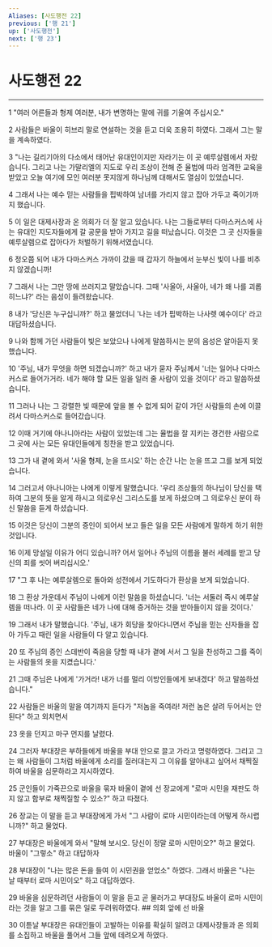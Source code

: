 ```yaml
---
Aliases: [사도행전 22]
previous: ['행 21']
up: ['사도행전']
next: ['행 23']
---
```

# 사도행전 22

***


1 "여러 어른들과 형제 여러분, 내가 변명하는 말에 귀를 기울여 주십시오." 

2 사람들은 바울이 히브리 말로 연설하는 것을 듣고 더욱 조용히 하였다. 그래서 그는 말을 계속하였다. 

3 "나는 길리기아의 다소에서 태어난 유대인이지만 자라기는 이 곳 예루살렘에서 자랐습니다. 그리고 나는 가말리엘의 지도로 우리 조상이 전해 준 율법에 따라 엄격한 교육을 받았고 오늘 여기에 모인 여러분 못지않게 하나님께 대해서도 열심이 있었습니다. 

4 그래서 나는 예수 믿는 사람들을 핍박하여 남녀를 가리지 않고 잡아 가두고 죽이기까지 했습니다. 

5 이 일은 대제사장과 온 의회가 더 잘 알고 있습니다. 나는 그들로부터 다마스커스에 사는 유대인 지도자들에게 갈 공문을 받아 가지고 길을 떠났습니다. 이것은 그 곳 신자들을 예루살렘으로 잡아다가 처벌하기 위해서였습니다. 

6 정오쯤 되어 내가 다마스커스 가까이 갔을 때 갑자기 하늘에서 눈부신 빛이 나를 비추지 않겠습니까! 

7 그래서 나는 그만 땅에 쓰러지고 말았습니다. 그때 '사울아, 사울아, 네가 왜 나를 괴롭히느냐?' 라는 음성이 들려왔습니다. 

8 내가 '당신은 누구십니까?' 하고 물었더니 '나는 네가 핍박하는 나사렛 예수이다' 라고 대답하셨습니다. 

9 나와 함께 가던 사람들이 빛은 보았으나 나에게 말씀하시는 분의 음성은 알아듣지 못했습니다. 

10 '주님, 내가 무엇을 하면 되겠습니까?' 하고 내가 묻자 주님께서 '너는 일어나 다마스커스로 들어가거라. 네가 해야 할 모든 일을 일러 줄 사람이 있을 것이다' 라고 말씀하셨습니다. 

11 그러나 나는 그 강렬한 빛 때문에 앞을 볼 수 없게 되어 같이 가던 사람들의 손에 이끌려서 다마스커스로 들어갔습니다. 

12 이때 거기에 아나니아라는 사람이 있었는데 그는 율법을 잘 지키는 경건한 사람으로 그 곳에 사는 모든 유대인들에게 칭찬을 받고 있었습니다. 

13 그가 내 곁에 와서 '사울 형제, 눈을 뜨시오' 하는 순간 나는 눈을 뜨고 그를 보게 되었습니다. 

14 그러고서 아나니아는 나에게 이렇게 말했습니다. '우리 조상들의 하나님이 당신을 택하여 그분의 뜻을 알게 하시고 의로우신 그리스도를 보게 하셨으며 그 의로우신 분이 하신 말씀을 듣게 하셨습니다. 

15 이것은 당신이 그분의 증인이 되어서 보고 들은 일을 모든 사람에게 말하게 하기 위한 것입니다. 

16 이제 망설일 이유가 어디 있습니까? 어서 일어나 주님의 이름을 불러 세례를 받고 당신의 죄를 씻어 버리십시오.' 

17 "그 후 나는 예루살렘으로 돌아와 성전에서 기도하다가 환상을 보게 되었습니다. 

18 그 환상 가운데서 주님이 나에게 이런 말씀을 하셨습니다. '너는 서둘러 즉시 예루살렘을 떠나라. 이 곳 사람들은 네가 나에 대해 증거하는 것을 받아들이지 않을 것이다.' 

19 그래서 내가 말했습니다. '주님, 내가 회당을 찾아다니면서 주님을 믿는 신자들을 잡아 가두고 때린 일을 사람들이 다 알고 있습니다. 

20 또 주님의 증인 스데반이 죽음을 당할 때 내가 곁에 서서 그 일을 찬성하고 그를 죽이는 사람들의 옷을 지켰습니다.' 

21 그때 주님은 나에게 '가거라! 내가 너를 멀리 이방인들에게 보내겠다' 하고 말씀하셨습니다." 

22 사람들은 바울의 말을 여기까지 듣다가 "저놈을 죽여라! 저런 놈은 살려 두어서는 안 된다" 하고 외치면서 

23 옷을 던지고 마구 먼지를 날렸다. 

24 그러자 부대장은 부하들에게 바울을 부대 안으로 끌고 가라고 명령하였다. 그리고 그는 왜 사람들이 그처럼 바울에게 소리를 질러대는지 그 이유를 알아내고 싶어서 채찍질하여 바울을 심문하라고 지시하였다. 

25 군인들이 가죽끈으로 바울을 묶자 바울이 곁에 선 장교에게 "로마 시민을 재판도 하지 않고 함부로 채찍질할 수 있소?" 하고 따졌다. 

26 장교는 이 말을 듣고 부대장에게 가서 "그 사람이 로마 시민이라는데 어떻게 하시렵니까?" 하고 물었다. 

27 부대장은 바울에게 와서 "말해 보시오. 당신이 정말 로마 시민이오?" 하고 물었다. 바울이 "그렇소" 하고 대답하자 

28 부대장이 "나는 많은 돈을 들여 이 시민권을 얻었소" 하였다. 그래서 바울은 "나는 날 때부터 로마 시민이오" 하고 대답하였다. 

29 바울을 심문하려던 사람들이 이 말을 듣고 곧 물러가고 부대장도 바울이 로마 시민이라는 것을 알고 그를 묶은 일로 두려워하였다. ## 의회 앞에 선 바울 

30 이튿날 부대장은 유대인들이 고발하는 이유를 확실히 알려고 대제사장들과 온 의회를 소집하고 바울을 풀어서 그들 앞에 데려오게 하였다.

